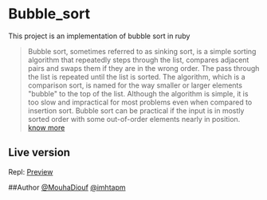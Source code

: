 # Bubble_sort 
This project is an implementation of bubble sort in ruby

> Bubble sort, sometimes referred to as sinking sort, is a simple sorting algorithm that repeatedly steps through the list, compares adjacent pairs and swaps them if they are in the wrong order. The pass through the list is repeated until the list is sorted. The algorithm, which is a comparison sort, is named for the way smaller or larger elements "bubble" to the top of the list. Although the algorithm is simple, it is too slow and impractical for most problems even when compared to insertion sort. Bubble sort can be practical if the input is in mostly sorted order with some out-of-order elements nearly in position.
[know more]("https://en.wikipedia.org/wiki/Bubble_sort")

## Live version
Repl: [Preview](https://repl.it/@ponmuthuselvam/bubblesortruby)

##Author
[@MouhaDiouf](https://github.com/MouhaDiouf)
[@imhtapm](https://github.com/imhtapm)

